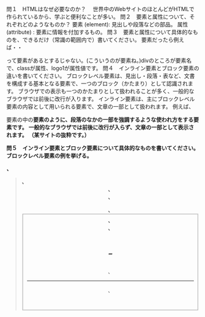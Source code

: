 問１　HTMLはなぜ必要なのか？　
世界中のWebサイトのほとんどがHTMLで作られているから、学ぶと便利なことが多い。
問２　要素と属性について、それぞれどのようなものか？
要素 (element): 見出しや段落などの部品。
属性 (attribute) : 要素に情報を付加するもの。
問３　要素と属性について具体的なものを、できるだけ（常識の範囲内で）書いてください。
要素だったら例えば・・<div class="logo1">って要素があるとするじゃない。(こういうのが要素ね。)divのところが要素名で、classが属性、logo1が属性値です。
問４　インライン要素とブロック要素の違いを書いてください。
ブロックレベル要素は、見出し・段落・表など、文書を構成する基本となる要素で、一つのブロック（かたまり）として認識されます。 ブラウザでの表示も一つのかたまりとして扱われることが多く、一般的なブラウザでは前後に改行が入ります。
インライン要素は、主にブロックレベル要素の内容として用いられる要素で、文章の一部として扱われます。 例えば、<p>要素の中の<strong>要素のように、段落のなかの一部を強調するような使われ方をする要素です。 一般的なブラウザでは前後に改行が入らず、文章の一部として表示されます。
（某サイトの抜粋です。）

問５　インライン要素とブロック要素について具体的なものを書いてください。
ブロックレベル要素の例を挙げる。<address>、<blockquote>、<center>、<div>、<dl>、<fieldset>、<form>、<h1>-<h6>、
<hr>、<noframes>、<noscript>、<ol>、<p>、<pre>、<table>、<ul>
インライン要素の例を挙げる。<a>、<abbr>、<acronym>、<b>、<basefont>、<bdo>、<big>、<br>、<cite>、<code>、<dfn>、
<em>、<font>、<i>、<img>、<input>、<kbd>、<label>、<q>、<s>、<samp>、<select>、
<small>、<span>、<strike>、<strong>、<sub>、<sup>、<textarea>、<tt>、<u>、<var>